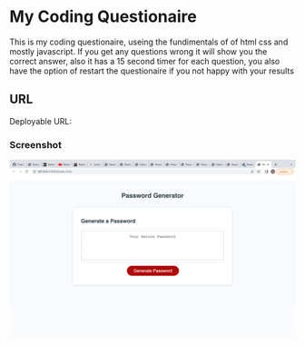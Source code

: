 # My Coding Questionaire 
This is my coding questionaire, useing the fundimentals of of html css and mostly javascript. If you get any questions wrong it will show you the correct answer, also it has a 15 second timer for each question, you also have the option of restart the questionaire if you not happy with your results

## URL
Deployable URL: 


### Screenshot

![quiz](/Screenshot%202022-04-26%20at%2022.06.10.png)